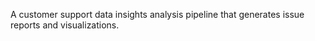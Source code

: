 A customer support data insights analysis pipeline that generates issue reports and visualizations.
